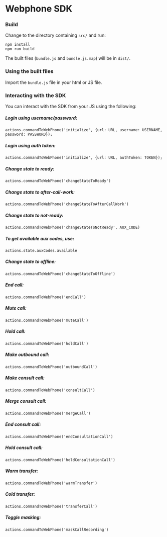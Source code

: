 # Webphone SDK

### Build
Change to the directory containing `src/` and run:
```
npm install
npm run build
```
The built files (`bundle.js` and `bundle.js.map`) will be in `dist/`.

### Using the built files
Import the `bundle.js` file in your html or JS file.

### Interacting with the SDK
You can interact with the SDK from your JS using the following:
##### Login using username/password:
```
actions.commandToWebPhone('initialize', {url: URL, username: USERNAME, password: PASSWORD});
```

##### Login using auth token:
```
actions.commandToWebPhone('initialize', {url: URL, authToken: TOKEN});
```

##### Change state to ready:
```
actions.commandToWebPhone('changeStateToReady')
```

##### Change state to after-call-work:
```
actions.commandToWebPhone('changeStateToAfterCallWork')
```

##### Change state to not-ready:
```
actions.commandToWebPhone('changeStateToNotReady', AUX_CODE)
```

##### To get available aux codes, use:
```
actions.state.auxCodes.available
```

##### Change state to offline:
```
actions.commandToWebPhone('changeStateToOffline')
```

##### End call:
```
actions.commandToWebPhone('endCall')
```

##### Mute call:
```
actions.commandToWebPhone('muteCall')
```

##### Hold call:
```
actions.commandToWebPhone('holdCall')
```

##### Make outbound call:
```
actions.commandToWebPhone('outboundCall')
```

##### Make consult call:
```
actions.commandToWebPhone('consultCall')
```

##### Merge consult call:
```
actions.commandToWebPhone('mergeCall')
```

##### End consult call:
```
actions.commandToWebPhone('endConsultationCall')
```

##### Hold consult call:
```
actions.commandToWebPhone('holdConsultationCall')
```

##### Warm transfer:
```
actions.commandToWebPhone('warmTransfer')
```

##### Cold transfer:
```
actions.commandToWebPhone('transferCall')
```

##### Toggle masking:
```
actions.commandToWebPhone('maskCallRecording')
```
